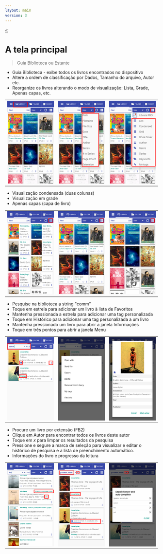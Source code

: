 ```yaml
---
layout: main
version: 3
---
```

[<](/wiki/faq/pt)

# A tela principal

> Guia Biblioteca ou Estante

* Guia Biblioteca - exibe todos os livros encontrados no dispositivo
* Altere a ordem de classificação por Dados, Tamanho do arquivo, Autor etc.
* Reorganize os livros alterando o modo de visualização: Lista, Grade, Apenas capas, etc.

||||
|-|-|-|
|![](1.png)|![](2.png)|![](3.png)|


* Visualização condensada (duas colunas)
* Visualização em grade
* Apenas capas (capa de livro)

||||
|-|-|-|
|![](4.png)|![](5.png)|![](6.png)|


* Pesquise na biblioteca a string &quot;comm&quot;
* Toque em estrela para adicionar um livro à lista de Favoritos
* Mantenha pressionada a estrela para adicionar uma tag personalizada
* Toque em Histórico para adicionar uma tag personalizada a um livro
* Mantenha pressionado um livro para abrir a janela Informações
* Toque em três pontos para abrir a janela Menu

||||
|-|-|-|
|![](7.png)|![](8.png)|![](9.png)|

* Procure um livro por extensão (FB2)
* Clique em Autor para encontrar todos os livros deste autor
* Toque em _x_ para limpar os resultados da pesquisa
* Pressione e segure a marca de seleção para visualizar e editar o histórico de pesquisa e a lista de preenchimento automático.
* Informações do livro e progresso da leitura

||||
|-|-|-|
|![](10.png)|![](11.png)|![](12.png)|
